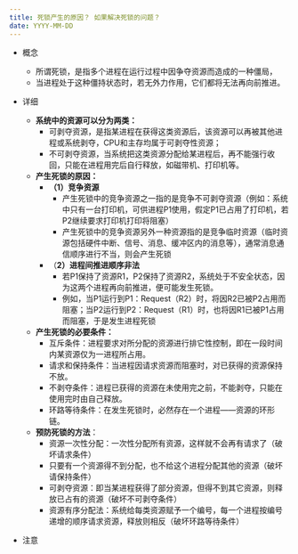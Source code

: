 ```yaml
---
title: 死锁产生的原因？ 如果解决死锁的问题？
date: YYYY-MM-DD
---
```

- 概念
    - 所谓死锁，是指多个进程在运行过程中因争夺资源而造成的一种僵局，
    - 当进程处于这种僵持状态时，若无外力作用，它们都将无法再向前推进。
- 详细
  - **系统中的资源可以分为两类：**
    - 可剥夺资源，是指某进程在获得这类资源后，该资源可以再被其他进程或系统剥夺，CPU和主存均属于可剥夺性资源；
    - 不可剥夺资源，当系统把这类资源分配给某进程后，再不能强行收回，只能在进程用完后自行释放，如磁带机、打印机等。
  - **产生死锁的原因：**
    - **（1）竞争资源**
      - 产生死锁中的竞争资源之一指的是竞争不可剥夺资源（例如：系统中只有一台打印机，可供进程P1使用，假定P1已占用了打印机，若P2继续要求打印机打印将阻塞）
      - 产生死锁中的竞争资源另外一种资源指的是竞争临时资源（临时资源包括硬件中断、信号、消息、缓冲区内的消息等），通常消息通信顺序进行不当，则会产生死锁
    - （**2）进程间推进顺序非法**
      - 若P1保持了资源R1，P2保持了资源R2，系统处于不安全状态，因为这两个进程再向前推进，便可能发生死锁。
      - 例如，当P1运行到P1：Request（R2）时，将因R2已被P2占用而阻塞；当P2运行到P2：Request（R1）时，也将因R1已被P1占用而阻塞，于是发生进程死锁
  - **产生死锁的必要条件：**
    - 互斥条件：进程要求对所分配的资源进行排它性控制，即在一段时间内某资源仅为一进程所占用。
    - 请求和保持条件：当进程因请求资源而阻塞时，对已获得的资源保持不放。
    - 不剥夺条件：进程已获得的资源在未使用完之前，不能剥夺，只能在使用完时由自己释放。
    - 环路等待条件：在发生死锁时，必然存在一个进程——资源的环形链。
  - **预防死锁的方法**：
    - 资源一次性分配：一次性分配所有资源，这样就不会再有请求了（破坏请求条件）
    - 只要有一个资源得不到分配，也不给这个进程分配其他的资源（破坏请保持条件）
    - 可剥夺资源：即当某进程获得了部分资源，但得不到其它资源，则释放已占有的资源（破坏不可剥夺条件）
    - 资源有序分配法：系统给每类资源赋予一个编号，每一个进程按编号递增的顺序请求资源，释放则相反（破坏环路等待条件）

- 注意